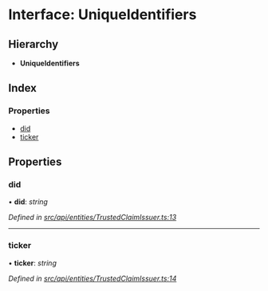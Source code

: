 # Interface: UniqueIdentifiers

## Hierarchy

* **UniqueIdentifiers**

## Index

### Properties

* [did](api_entities.uniqueidentifiers.md#did)
* [ticker](api_entities.uniqueidentifiers.md#ticker)

## Properties

###  did

• **did**: *string*

*Defined in [src/api/entities/TrustedClaimIssuer.ts:13](https://github.com/PolymathNetwork/polymesh-sdk/blob/d7c2770/src/api/entities/TrustedClaimIssuer.ts#L13)*

___

###  ticker

• **ticker**: *string*

*Defined in [src/api/entities/TrustedClaimIssuer.ts:14](https://github.com/PolymathNetwork/polymesh-sdk/blob/d7c2770/src/api/entities/TrustedClaimIssuer.ts#L14)*
